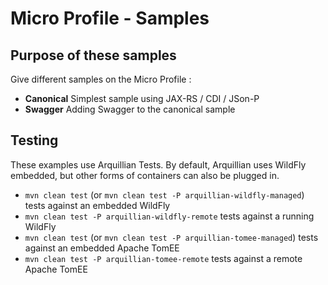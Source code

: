 # Micro Profile - Samples

## Purpose of these samples

Give different samples on the Micro Profile : 

* **Canonical** Simplest sample using JAX-RS / CDI / JSon-P 
* **Swagger** Adding Swagger to the canonical sample 

## Testing

These examples use Arquillian Tests. By default, Arquillian uses WildFly embedded, but other forms of containers can also be plugged in.
 
* `mvn clean test` (or `mvn clean test -P arquillian-wildfly-managed`)  tests against an embedded WildFly
* `mvn clean test -P arquillian-wildfly-remote` tests against a running WildFly
* `mvn clean test` (or `mvn clean test -P arquillian-tomee-managed`)  tests against an embedded Apache TomEE
* `mvn clean test -P arquillian-tomee-remote` tests against a remote Apache TomEE

